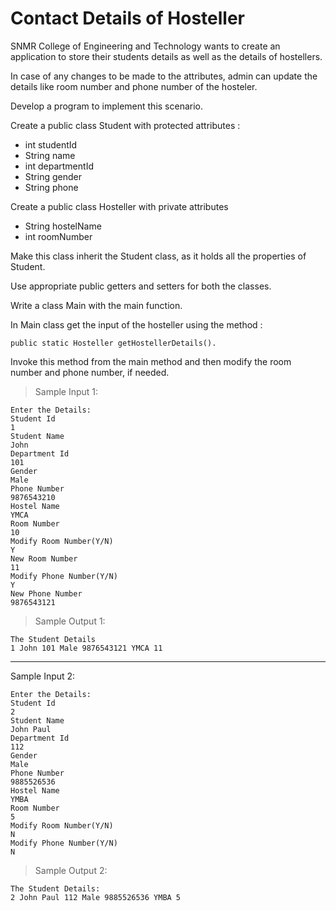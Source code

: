 # Contact Details of Hosteller

SNMR College of Engineering and Technology wants to create an application to store their students details as well as the details of hostellers.

In case of any changes to be made to the attributes,  admin can update the details like room number and phone number of the hosteler.

Develop a program to implement this scenario.

Create a public class Student with  protected attributes :

- int studentId
- String name
- int departmentId
- String gender
- String phone

Create a public class Hosteller with private attributes

- String hostelName
- int roomNumber

Make this class inherit the Student class, as it holds all the properties of Student. 

Use appropriate public getters and setters for both the classes.

Write a class Main with the main function.

In Main class get the input of the hosteller using the method :

`public static Hosteller getHostellerDetails().`

Invoke this method from the main method and then modify the room number and phone number, if needed.

> Sample Input 1:

    Enter the Details:
    Student Id
    1
    Student Name
    John
    Department Id
    101
    Gender
    Male
    Phone Number
    9876543210
    Hostel Name
    YMCA
    Room Number
    10
    Modify Room Number(Y/N)
    Y
    New Room Number
    11
    Modify Phone Number(Y/N)
    Y
    New Phone Number
    9876543121

> Sample Output 1:

    The Student Details
    1 John 101 Male 9876543121 YMCA 11

---

Sample Input 2:

    Enter the Details:
    Student Id
    2
    Student Name
    John Paul
    Department Id
    112
    Gender
    Male
    Phone Number
    9885526536
    Hostel Name
    YMBA
    Room Number
    5
    Modify Room Number(Y/N)
    N
    Modify Phone Number(Y/N)
    N

> Sample Output 2:

    The Student Details:
    2 John Paul 112 Male 9885526536 YMBA 5


